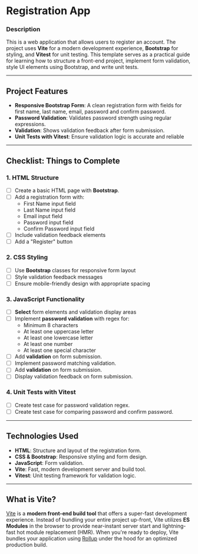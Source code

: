 # Registration App

### Description
This is a web application that allows users to register an account. The project uses **Vite** for a modern development experience, **Bootstrap** for styling, and **Vitest** for unit testing. This template serves as a practical guide for learning how to structure a front-end project, implement form validation, style UI elements using Bootstrap, and write unit tests.

---

## Project Features
- **Responsive Bootstrap Form**: A clean registration form with fields for first name, last name, email, password and confirm password.
- **Password Validation**: Validates password strength using regular expressions.
- **Validation**: Shows validation feedback after form submission.
- **Unit Tests with Vitest**: Ensure validation logic is accurate and reliable

---

## Checklist: Things to Complete

### 1. HTML Structure
- [ ] Create a basic HTML page with **Bootstrap**.
- [ ] Add a registration form with:
  - First Name input field
  - Last Name input field
  - Email input field
  - Password input field
  - Confirm Password input field
- [ ] Include validation feedback elements
- [ ] Add a "Register" button

### 2. CSS Styling
- [ ] Use **Bootstrap** classes for responsive form layout
- [ ] Style validation feedback messages
- [ ] Ensure mobile-friendly design with appropriate spacing

### 3. JavaScript Functionality
- [ ] **Select** form elements and validation display areas
- [ ] Implement **password validation** with regex for:
  - Minimum 8 characters
  - At least one uppercase letter
  - At least one lowercase letter
  - At least one number
  - At least one special character
- [ ] Add **validation** on form submission.
- [ ] Implement password matching validation.
- [ ] Add **validation** on form submission.
- [ ] Display validation feedback on form submission.

### 4. Unit Tests with Vitest
- [ ] Create test case for password validation regex.
- [ ] Create test case for comparing password and confirm password.

---

## Technologies Used
- **HTML**: Structure and layout of the registration form.
- **CSS & Bootstrap**: Responsive styling and form design.
- **JavaScript**: Form validation.
- **Vite**: Fast, modern development server and build tool.
- **Vitest**: Unit testing framework for validation logic.

---

## What is Vite?
[Vite](https://vitejs.dev/) is a **modern front-end build tool** that offers a super-fast development experience. Instead of bundling your entire project up-front, Vite utilizes **ES Modules** in the browser to provide near-instant server start and lightning-fast hot module replacement (HMR). When you're ready to deploy, Vite bundles your application using [Rollup](https://rollupjs.org/) under the hood for an optimized production build.
